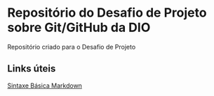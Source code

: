 # Repositório do Desafio de Projeto sobre Git/GitHub da DIO
Repositório criado para o Desafio de Projeto


## Links úteis
[Sintaxe Básica Markdown](https://www.markdownguide.org/basic-syntax/)
